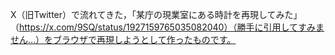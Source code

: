 X（旧Twitter）で流れてきた，「某庁の現業室にある時計を再現してみた」（https://x.com/9SQ/status/1927159765035082040）（勝手に引用してすみません…）をブラウザで再現しようとして作ったものです。
